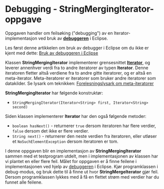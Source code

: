 # Debugging - StringMergingIterator-oppgave

Oppgaven handler om feilsøking ("debugging") av en Iterator-implementasjon ved bruk av [**debuggeren**](https://www.ntnu.no/wiki/display/tdt4100/Bruk+av+debuggeren+i+Eclipse) i Eclipse.

Les først denne artikkelen om bruk av debugger i Eclipse om du ikke er kjent med dette: [Bruk av debuggeren i Eclipse](https://www.ntnu.no/wiki/display/tdt4100/Bruk+av+debuggeren+i+Eclipse)

Klassen **StringMergingIterator** implementerer grensesnittet [**Iterator<String>**](https://www.ntnu.no/wiki/display/tdt4100/Iterasjon+med+Iterator+og+Iterable), og leverer annenhver verdi fra to andre iteratorer av typen **Iterator<String>**. Denne iteratoren fletter altså verdiene fra to andre gitte iteratorer, og er altså en meta-iterator. Meta-iteratorer er iteratorer som bruker andre iteratorer som datakilder. Se lysark om teknikken: [Forelesningslysark om meta-iteratorer](https://www.ntnu.no/wiki/display/tdt4100/Forelesningslysark+om+meta-iteratorer)

**StringMergingIterator** har følgende konstruktør:

- `StringMergingIterator(Iterator<String> first, Iterator<String> second)`

Siden klassen implementerer **Iterator<String>** har den også følgende metoder:

- `boolean hasNext()` - returnerer `true` dersom iteratoren har flere verdier, `false` dersom det ikke er flere verdier.
- `String next()` - returnerer den neste verdien fra iteratoren, eller utløser et `NoSuchElementException` dersom iteratoren er tom.

I denne oppgaven blir en implementasjon av **StringMergingIterator** sammen med et testprogram utdelt, men i implementasjonen av klassen har vi plantet en eller flere feil. Målet for oppgaven er å finne feilene i implementasjonen ved hjelp av [debuggeren](https://www.ntnu.no/wiki/display/tdt4100/Bruk+av+debuggeren+i+Eclipse) i Eclipse. Kjør programklassen i debug-modus, og bruk dette til å finne ut hvor **StringMergeIterator** gjør feil. Dersom programklassen lykkes med å få en flettet strøm med verdier har du funnet alle feilene.
